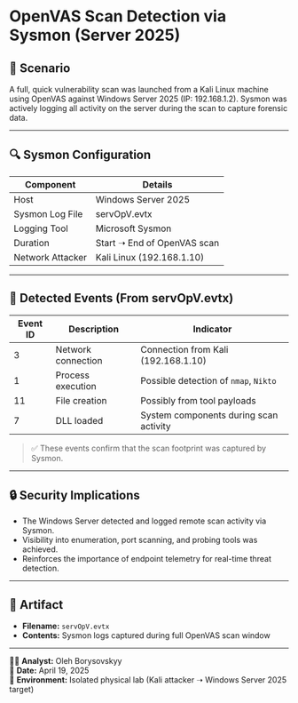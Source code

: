 # OpenVAS Scan Detection via Sysmon (Server 2025)

## 🧪 Scenario
A full, quick vulnerability scan was launched from a Kali Linux machine using OpenVAS against Windows Server 2025 (IP: 192.168.1.2). Sysmon was actively logging all activity on the server during the scan to capture forensic data.

---

## 🔍 Sysmon Configuration

| Component       | Details                    |
|-----------------|----------------------------|
| Host            | Windows Server 2025        |
| Sysmon Log File | servOpV.evtx               |
| Logging Tool    | Microsoft Sysmon           |
| Duration        | Start ➝ End of OpenVAS scan|
| Network Attacker| Kali Linux (192.168.1.10)  |

---

## 🧠 Detected Events (From servOpV.evtx)

| Event ID | Description            | Indicator                              |
|----------|------------------------|-----------------------------------------|
| 3        | Network connection     | Connection from Kali (192.168.1.10)     |
| 1        | Process execution      | Possible detection of `nmap`, `Nikto`   |
| 11       | File creation          | Possibly from tool payloads             |
| 7        | DLL loaded             | System components during scan activity  |

> ✅ These events confirm that the scan footprint was captured by Sysmon.

---

## 🔒 Security Implications

- The Windows Server detected and logged remote scan activity via Sysmon.
- Visibility into enumeration, port scanning, and probing tools was achieved.
- Reinforces the importance of endpoint telemetry for real-time threat detection.

---

## 📁 Artifact

- **Filename:** `servOpV.evtx`
- **Contents:** Sysmon logs captured during full OpenVAS scan window

---

👨‍💻 **Analyst:** Oleh Borysovskyy  
📅 **Date:** April 19, 2025  
🧪 **Environment:** Isolated physical lab (Kali attacker ➝ Windows Server 2025 target)
